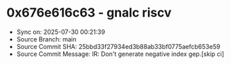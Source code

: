 # 0x676e616c63 - gnalc riscv

- Sync on: 2025-07-30 00:21:39
- Source Branch: main
- Source Commit SHA: 25bbd33f27934ed3b88ab33bf0775aefcb653e59
- Source Commit Message: IR: Don't generate negative index gep.[skip ci]